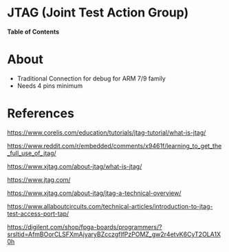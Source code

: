 # JTAG (Joint Test Action Group)

**Table of Contents**

# About

- Traditional Connection for debug for ARM 7/9 family
- Needs 4 pins minimum

# References

https://www.corelis.com/education/tutorials/jtag-tutorial/what-is-jtag/

https://www.reddit.com/r/embedded/comments/x9461f/learning_to_get_the_full_use_of_jtag/

https://www.xjtag.com/about-jtag/what-is-jtag/

https://www.jtag.com/

https://www.xjtag.com/about-jtag/jtag-a-technical-overview/

https://www.allaboutcircuits.com/technical-articles/introduction-to-jtag-test-access-port-tap/

https://digilent.com/shop/fpga-boards/programmers/?srsltid=AfmBOorCLSFXmAjyaryBZcczgflfPzPOMZ_gw2r4etvK6CyT2OLA1X0h
